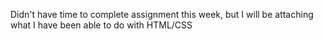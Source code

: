Didn't have time to complete assignment this week, but I will be attaching what I have been able to do with HTML/CSS